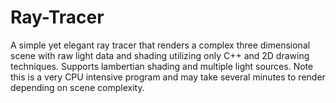 # Ray-Tracer
A simple yet elegant ray tracer that renders a complex three dimensional scene with raw light data and shading utilizing only C++ and 2D drawing techniques.
Supports lambertian shading and multiple light sources.
Note this is a very CPU intensive program and may take several minutes to render depending on scene complexity.
